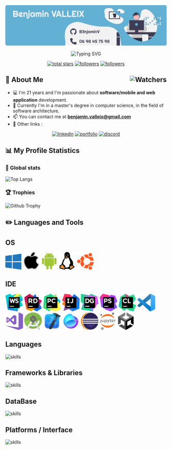 <p> 
    <img src="./icon/banner_benj_github.png">
</p>
<p align="center">
  <img src="https://readme-typing-svg.herokuapp.com?color=75AED0&size=30&center=true&vCenter=true&width=500&height=50&lines=Hello+👋%2C+I'm+Benjamin" alt="Typing SVG" />
</p>


<p align="center">
  <a href="https://github.com/JeremyTremblay2?tab=repositories&sort=stargazers">
    <img alt="total stars" title="Total stars on GitHub" src="https://custom-icon-badges.demolab.com/github/stars/b3njaminv?color=55960c&style=for-the-badge&labelColor=488207&logo=star"/></a>
  <a href="https://github.com/JeremyTremblay2?tab=followers">
    <img alt="followers" title="Follow me on Github" src="https://custom-icon-badges.demolab.com/github/followers/b3njaminv?color=236ad3&labelColor=1155ba&style=for-the-badge&logo=person-add&label=Follow&logoColor=white"/></a>
  <a href="#">
    <img alt="followers" title="Total number of views for my profile" src="https://komarev.com/ghpvc/?username=b3njaminv&style=for-the-badge&logo=person-add"/></a>
</p>

<h2>🚀 About Me <img align="right" alt="Watchers" src="https://custom-icon-badges.demolab.com/github/watchers/b3njaminv/b3njaminv?logo=eye&style=social&logoColor=black&color=orange"></h2>

* 💻 I'm 21 years and I'm passionate about **software/mobile and web application** development.
* 💼 Currently I'm in a master's degree in computer science, in the field of software architecture.
* 📫 You can contact me at **benjamin.valleix@gmail.com**
* 🔗 Other links :

<p align="center">
  <a href="https://www.linkedin.com/in/benjamin-valleix/">
    <img alt="linkedin" title="LinkedIn B3njaminV" src="https://img.shields.io/badge/-LinkedIn-blue?logo=Linkedin&logoColor=white&style=for-the-badge"/></a>
  <a href="https://b3njaminv.github.io/html-portfolio-app/index.html">
    <img alt="portfolio" title="Portfolio B3njaminV" src="https://img.shields.io/badge/-Portfolio-75AED0?style=for-the-badge&logo=html5&logoColor=white"/></a>
    <a href="https://discord.com">
    <img alt="discord" title="Discord B3njaminV" src="https://img.shields.io/badge/-b3njamin-5865F2?style=for-the-badge&logo=Discord&logoColor=white"/></a>
</p>

## 📊 My Profile Statistics

### 🧮 Global stats
![Top Langs](https://github-readme-stats.vercel.app/api/top-langs/?username=b3njaminv&layout=compact&langs_count=6&size_weight=0&theme=transparent&count_weight=0.9&hide=jupyter%20notebook,html,css,dockerfile,hack)

### 🏆 Trophies

![Github Trophy](https://github-profile-trophy.vercel.app/?username=b3njaminv&theme=onedark&row=1&margin-w=22&no-bg=true)

## ✏️ Languages and Tools
## OS

<div>
  <img src="./icon/os/windows.png" width="50px" height="50px">
	<img src="./icon/os/apple.png" width="55px" height="55px">
	<img src="./icon/os/android.png" width="48px" height="55px">
	<img src="./icon/os/linux.png" width="55px" height="55px">
	<img src="./icon/os/ubuntu.png" width="52px" height="52px">
</div>

## IDE

<div>
    <img src="./icon/ide/webstorm.png" width="55px" height="55px">
	  <img src="./icon/ide/rider.png" width="55px" height="55px">
    <img src="./icon/ide/pycharm.png" width="55px" height="55px">
    <img src="./icon/ide/idea.png" width="55px" height="55px">
    <img src="./icon/ide/datagrip.png" width="55px" height="55px">
    <img src="./icon/ide/phpstorm.png" width="55px" height="55px">
    <img src="./icon/ide/clion.png" width="55px" height="55px">
    <img src="./icon/ide/vscode.png" width="55px" height="55px">
    <img src="./icon/ide/vs.png" width="55px" height="55px">
    <img src="./icon/ide/astudio.png" width="55px" height="55px">
	  <img src="./icon/ide/xcode.png" width="55px" height="55px">
    <img src="./icon/ide/fleet.png" width="55px" height="55px">
    <img src="./icon/ide/eclipse.svg" width="55px" height="55px">
    <img src="./icon/ide/jupyter.png" width="50px" height="55px">
    <img src="./icon/ide/unity.png" width="55px" height="55px">
</div>

## Languages

![skills](https://skillicons.dev/icons?i=c,cs,cpp,html,css,js,php,kotlin,swift,java,python,ruby,latex,&theme=dark)

## Frameworks & Libraries

![skills](https://skillicons.dev/icons?i=dotnet,bootstrap,react,arduino,flutter&theme=dark)


## DataBase

![skills](https://skillicons.dev/icons?i=mongodb,sqlite&theme=dark)

## Platforms / Interface

![skills](https://skillicons.dev/icons?i=git,github,gitlab,heroku,nodejs&theme=dark)
